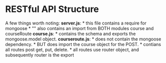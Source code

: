 # RESTful API Structure

A few things worth noting:
**server.js**: 
	* this file contains a require for mongoose
	* "" also contains an import from BOTH modules course and courseRoute
**course.js**:
	* contains the schema and exports the mongoose.model object.
**courseroute.js**: 
	* does not contain the mongoose dependency. 
	* BUT does import the course object for the POST. 
	* contians all routes post get, put, delete.
	* all routes use router object, and subsequently router is the export

